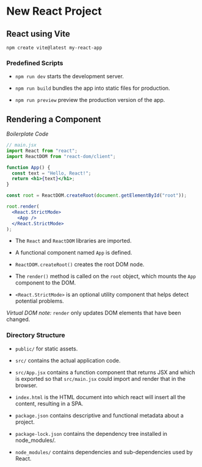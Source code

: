 # New React Project

## React using Vite

```
npm create vite@latest my-react-app
```

### Predefined Scripts

- `npm run dev` starts the development server.

- `npm run build` bundles the app into static files for production.

- `npm run preview` preview the production version of the app.

## Rendering a Component

_Boilerplate Code_

```jsx
// main.jsx
import React from "react";
import ReactDOM from "react-dom/client";

function App() {
  const text = "Hello, React!";
  return <h1>{text}</h1>;
}

const root = ReactDOM.createRoot(document.getElementById("root"));

root.render(
  <React.StrictMode>
    <App />
  </React.StrictMode>
);
```

- The `React` and `ReactDOM` libraries are imported.

- A functional component named `App` is defined.

- `ReactDOM.createRoot()` creates the root DOM node.

- The `render()` method is called on the `root` object, which mounts the `App` component to the DOM.

- `<React.StrictMode>` is an optional utility component that helps detect potential problems.

_Virtual DOM note:_ `render` only updates DOM elements that have been changed.

### Directory Structure

- `public/` for static assets.

- `src/` contains the actual application code.

- `src/App.jsx` contains a function component that returns JSX and which is exported so that `src/main.jsx` could import and render that in the browser.

- `index.html` is the HTML document into which react will insert all the content, resulting in a SPA.

- `package.json` contains descriptive and functional metadata about a project.

- `package-lock.json` contains the dependency tree installed in node_modules/.

- `node_modules/` contains dependencies and sub-dependencies used by React.

